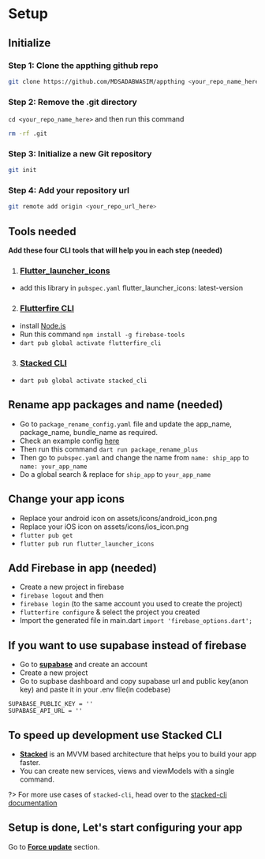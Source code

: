 # Setup

## Initialize

### Step 1: Clone the appthing github repo

```bash
git clone https://github.com/MDSADABWASIM/appthing <your_repo_name_here>
```
### Step 2: Remove the .git directory
`cd <your_repo_name_here>` and then run this command

```bash
rm -rf .git
```
### Step 3: Initialize a new Git repository
```bash
git init
```
### Step 4: Add your repository url
```bash
git remote add origin <your_repo_url_here>
```

## Tools needed

**Add these four CLI tools that will help you in each step (needed)**

1. ### [Flutter_launcher_icons](https://pub.dev/packages/flutter_launcher_icons)
- add this library in `pubspec.yaml` flutter_launcher_icons: latest-version

2. ### [Flutterfire CLI](https://firebase.flutter.dev/docs/cli/)
- install [Node.js](https://nodejs.org/en/download)
- Run this command `npm install -g firebase-tools`
- ```dart pub global activate flutterfire_cli```

3. ### [Stacked CLI](https://stacked.filledstacks.com/docs/tooling/stacked-cli/)
- ```dart pub global activate stacked_cli```


## Rename app packages and name (needed)

- Go to `package_rename_config.yaml` file and update the app_name, package_name, bundle_name as required.
- Check an example config [here](https://github.com/chandrabezzo/package_rename/blob/main/example/example.md#default-configuration)
- Then run this command ```dart run package_rename_plus```
- Then go to `pubspec.yaml` and change the name from `name: ship_app` to `name: your_app_name`
- Do a global search & replace for `ship_app` to `your_app_name`


## Change your app icons

- Replace your android icon on assets/icons/android_icon.png
- Replace your iOS icon on assets/icons/ios_icon.png
- `flutter pub get`
- `flutter pub run flutter_launcher_icons`

## Add Firebase in app (needed)
- Create a new project in firebase
- ```firebase logout``` and then
- ```firebase login``` (to the same account you used to create the project)
- ```flutterfire configure``` & select the project you created
-   Import the generated file in main.dart  ```import 'firebase_options.dart';```

## If you want to use supabase instead of firebase
- Go to **[supabase](https://supabase.io/)** and create an account
- Create a new project
- Go to supbase dashboard and copy supabase url and public key(anon key) and paste it in your .env file(in codebase)

```
SUPABASE_PUBLIC_KEY = ''
SUPABASE_API_URL = ''
```

## To speed up development use Stacked CLI
-   **[Stacked](https://stacked.filledstacks.com)** is an MVVM based architecture that helps you to build your app faster.
-   You can create new services, views and viewModels with a single command.

?> For more use cases of `stacked-cli`, head over to the [stacked-cli documentation](https://stacked.filledstacks.com/docs/getting-started/overview)

## Setup is done, Let's start configuring your app

Go to **[Force update](force_update.md)** section.

